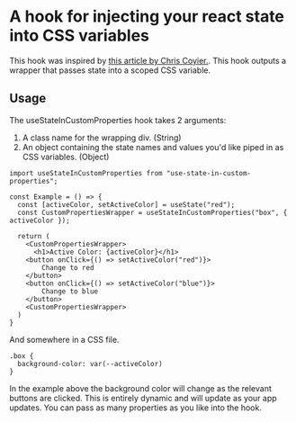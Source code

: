 # A hook for injecting your react state into CSS variables

This hook was inspired by [this article by Chris Coyier.](https://css-tricks.com/custom-properties-as-state/). This hook outputs a wrapper that passes state into a scoped CSS variable.

## Usage

The useStateInCustomProperties hook takes 2 arguments:
1. A class name for the wrapping div. (String)
2. An object containing the state names and values you'd like piped in as CSS variables. (Object)

```
import useStateInCustomProperties from "use-state-in-custom-properties";

const Example = () => {
  const [activeColor, setActiveColor] = useState("red");
  const CustomPropertiesWrapper = useStateInCustomProperties("box", { activeColor });

  return (
    <CustomPropertiesWrapper>
      <h1>Active Color: {activeColor}</h1>
	<button onClick={() => setActiveColor("red")}>
		Change to red
	</button>
	<button onClick={() => setActiveColor("blue")}>
		Change to blue
	</button>
    <CustomPropertiesWrapper>
  )
}
```

And somewhere in a CSS file.

```
.box {
  background-color: var(--activeColor)
}
```

In the example above the background color will change as the relevant buttons are clicked. This is entirely dynamic and will update as your app updates. You can pass as many properties as you like into the hook.
